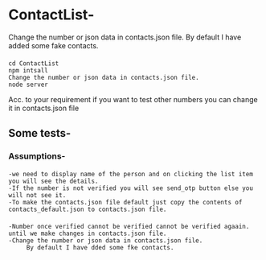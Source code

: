# ContactList- 

Change the number or json data in contacts.json file.
By default I have added some fake contacts.  
#### 
    cd ContactList
    npm intsall
    Change the number or json data in contacts.json file.
    node server
    
Acc. to your requirement if you want to test other numbers you can change it in contacts.json file

## Some tests-
### Assumptions-
####
	-we need to display name of the person and on clicking the list item you will see the details.
	-If the number is not verified you will see send_otp button else you will not see it.
	-To make the contacts.json file default just copy the contents of contacts_default.json to contacts.json file.
####

	-Number once verified cannot be verified cannot be verified agaain. until we make changes in contacts.json file.
	-Change the number or json data in contacts.json file.
         By default I have dded some fke contacts. 
